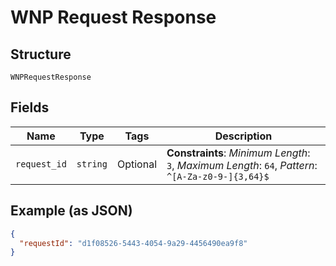 
# WNP Request Response

## Structure

`WNPRequestResponse`

## Fields

| Name | Type | Tags | Description |
|  --- | --- | --- | --- |
| `request_id` | `string` | Optional | **Constraints**: *Minimum Length*: `3`, *Maximum Length*: `64`, *Pattern*: `^[A-Za-z0-9-]{3,64}$` |

## Example (as JSON)

```json
{
  "requestId": "d1f08526-5443-4054-9a29-4456490ea9f8"
}
```

